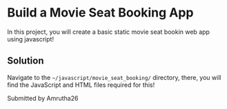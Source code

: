# Build a Movie Seat Booking App

In this project, you will create a basic static movie seat bookin web app using javascript!

## Solution
Navigate to the `~/javascript/movie_seat_booking/` directory, there, you will find the JavaScript and HTML files required for this!

Submitted by Amrutha26